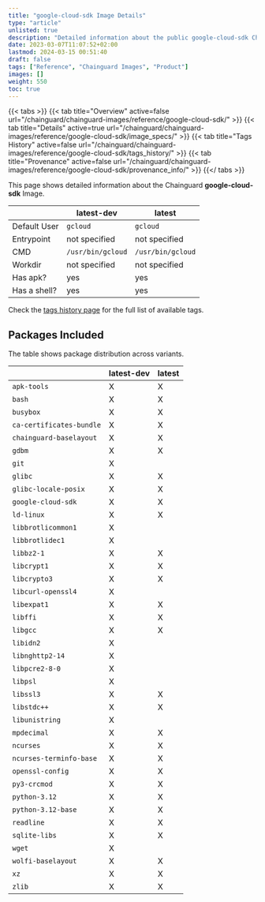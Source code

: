 ```yaml
---
title: "google-cloud-sdk Image Details"
type: "article"
unlisted: true
description: "Detailed information about the public google-cloud-sdk Chainguard Image."
date: 2023-03-07T11:07:52+02:00
lastmod: 2024-03-15 00:51:40
draft: false
tags: ["Reference", "Chainguard Images", "Product"]
images: []
weight: 550
toc: true
---
```


{{< tabs >}}
{{< tab title="Overview" active=false url="/chainguard/chainguard-images/reference/google-cloud-sdk/" >}}
{{< tab title="Details" active=true url="/chainguard/chainguard-images/reference/google-cloud-sdk/image_specs/" >}}
{{< tab title="Tags History" active=false url="/chainguard/chainguard-images/reference/google-cloud-sdk/tags_history/" >}}
{{< tab title="Provenance" active=false url="/chainguard/chainguard-images/reference/google-cloud-sdk/provenance_info/" >}}
{{</ tabs >}}

This page shows detailed information about the Chainguard **google-cloud-sdk** Image.

|              | latest-dev        | latest            |
|--------------|-------------------|-------------------|
| Default User | `gcloud`          | `gcloud`          |
| Entrypoint   | not specified     | not specified     |
| CMD          | `/usr/bin/gcloud` | `/usr/bin/gcloud` |
| Workdir      | not specified     | not specified     |
| Has apk?     | yes               | yes               |
| Has a shell? | yes               | yes               |

Check the [tags history page](/chainguard/chainguard-images/reference/google-cloud-sdk/tags_history/) for the full list of available tags.

## Packages Included
The table shows package distribution across variants.

|                          | latest-dev | latest |
|--------------------------|------------|--------|
| `apk-tools`              | X          | X      |
| `bash`                   | X          | X      |
| `busybox`                | X          | X      |
| `ca-certificates-bundle` | X          | X      |
| `chainguard-baselayout`  | X          | X      |
| `gdbm`                   | X          | X      |
| `git`                    | X          |        |
| `glibc`                  | X          | X      |
| `glibc-locale-posix`     | X          | X      |
| `google-cloud-sdk`       | X          | X      |
| `ld-linux`               | X          | X      |
| `libbrotlicommon1`       | X          |        |
| `libbrotlidec1`          | X          |        |
| `libbz2-1`               | X          | X      |
| `libcrypt1`              | X          | X      |
| `libcrypto3`             | X          | X      |
| `libcurl-openssl4`       | X          |        |
| `libexpat1`              | X          | X      |
| `libffi`                 | X          | X      |
| `libgcc`                 | X          | X      |
| `libidn2`                | X          |        |
| `libnghttp2-14`          | X          |        |
| `libpcre2-8-0`           | X          |        |
| `libpsl`                 | X          |        |
| `libssl3`                | X          | X      |
| `libstdc++`              | X          | X      |
| `libunistring`           | X          |        |
| `mpdecimal`              | X          | X      |
| `ncurses`                | X          | X      |
| `ncurses-terminfo-base`  | X          | X      |
| `openssl-config`         | X          | X      |
| `py3-crcmod`             | X          | X      |
| `python-3.12`            | X          | X      |
| `python-3.12-base`       | X          | X      |
| `readline`               | X          | X      |
| `sqlite-libs`            | X          | X      |
| `wget`                   | X          |        |
| `wolfi-baselayout`       | X          | X      |
| `xz`                     | X          | X      |
| `zlib`                   | X          | X      |

